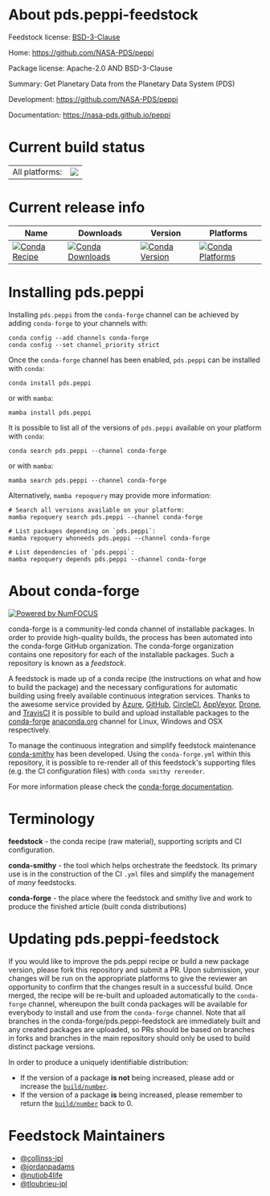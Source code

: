 About pds.peppi-feedstock
=========================

Feedstock license: [BSD-3-Clause](https://github.com/conda-forge/pds.peppi-feedstock/blob/main/LICENSE.txt)

Home: https://github.com/NASA-PDS/peppi

Package license: Apache-2.0 AND BSD-3-Clause

Summary: Get Planetary Data from the Planetary Data System (PDS)

Development: https://github.com/NASA-PDS/peppi

Documentation: https://nasa-pds.github.io/peppi

Current build status
====================


<table><tr><td>All platforms:</td>
    <td>
      <a href="https://dev.azure.com/conda-forge/feedstock-builds/_build/latest?definitionId=25445&branchName=main">
        <img src="https://dev.azure.com/conda-forge/feedstock-builds/_apis/build/status/pds.peppi-feedstock?branchName=main">
      </a>
    </td>
  </tr>
</table>

Current release info
====================

| Name | Downloads | Version | Platforms |
| --- | --- | --- | --- |
| [![Conda Recipe](https://img.shields.io/badge/recipe-pds.peppi-green.svg)](https://anaconda.org/conda-forge/pds.peppi) | [![Conda Downloads](https://img.shields.io/conda/dn/conda-forge/pds.peppi.svg)](https://anaconda.org/conda-forge/pds.peppi) | [![Conda Version](https://img.shields.io/conda/vn/conda-forge/pds.peppi.svg)](https://anaconda.org/conda-forge/pds.peppi) | [![Conda Platforms](https://img.shields.io/conda/pn/conda-forge/pds.peppi.svg)](https://anaconda.org/conda-forge/pds.peppi) |

Installing pds.peppi
====================

Installing `pds.peppi` from the `conda-forge` channel can be achieved by adding `conda-forge` to your channels with:

```
conda config --add channels conda-forge
conda config --set channel_priority strict
```

Once the `conda-forge` channel has been enabled, `pds.peppi` can be installed with `conda`:

```
conda install pds.peppi
```

or with `mamba`:

```
mamba install pds.peppi
```

It is possible to list all of the versions of `pds.peppi` available on your platform with `conda`:

```
conda search pds.peppi --channel conda-forge
```

or with `mamba`:

```
mamba search pds.peppi --channel conda-forge
```

Alternatively, `mamba repoquery` may provide more information:

```
# Search all versions available on your platform:
mamba repoquery search pds.peppi --channel conda-forge

# List packages depending on `pds.peppi`:
mamba repoquery whoneeds pds.peppi --channel conda-forge

# List dependencies of `pds.peppi`:
mamba repoquery depends pds.peppi --channel conda-forge
```


About conda-forge
=================

[![Powered by
NumFOCUS](https://img.shields.io/badge/powered%20by-NumFOCUS-orange.svg?style=flat&colorA=E1523D&colorB=007D8A)](https://numfocus.org)

conda-forge is a community-led conda channel of installable packages.
In order to provide high-quality builds, the process has been automated into the
conda-forge GitHub organization. The conda-forge organization contains one repository
for each of the installable packages. Such a repository is known as a *feedstock*.

A feedstock is made up of a conda recipe (the instructions on what and how to build
the package) and the necessary configurations for automatic building using freely
available continuous integration services. Thanks to the awesome service provided by
[Azure](https://azure.microsoft.com/en-us/services/devops/), [GitHub](https://github.com/),
[CircleCI](https://circleci.com/), [AppVeyor](https://www.appveyor.com/),
[Drone](https://cloud.drone.io/welcome), and [TravisCI](https://travis-ci.com/)
it is possible to build and upload installable packages to the
[conda-forge](https://anaconda.org/conda-forge) [anaconda.org](https://anaconda.org/)
channel for Linux, Windows and OSX respectively.

To manage the continuous integration and simplify feedstock maintenance
[conda-smithy](https://github.com/conda-forge/conda-smithy) has been developed.
Using the ``conda-forge.yml`` within this repository, it is possible to re-render all of
this feedstock's supporting files (e.g. the CI configuration files) with ``conda smithy rerender``.

For more information please check the [conda-forge documentation](https://conda-forge.org/docs/).

Terminology
===========

**feedstock** - the conda recipe (raw material), supporting scripts and CI configuration.

**conda-smithy** - the tool which helps orchestrate the feedstock.
                   Its primary use is in the construction of the CI ``.yml`` files
                   and simplify the management of *many* feedstocks.

**conda-forge** - the place where the feedstock and smithy live and work to
                  produce the finished article (built conda distributions)


Updating pds.peppi-feedstock
============================

If you would like to improve the pds.peppi recipe or build a new
package version, please fork this repository and submit a PR. Upon submission,
your changes will be run on the appropriate platforms to give the reviewer an
opportunity to confirm that the changes result in a successful build. Once
merged, the recipe will be re-built and uploaded automatically to the
`conda-forge` channel, whereupon the built conda packages will be available for
everybody to install and use from the `conda-forge` channel.
Note that all branches in the conda-forge/pds.peppi-feedstock are
immediately built and any created packages are uploaded, so PRs should be based
on branches in forks and branches in the main repository should only be used to
build distinct package versions.

In order to produce a uniquely identifiable distribution:
 * If the version of a package **is not** being increased, please add or increase
   the [``build/number``](https://docs.conda.io/projects/conda-build/en/latest/resources/define-metadata.html#build-number-and-string).
 * If the version of a package **is** being increased, please remember to return
   the [``build/number``](https://docs.conda.io/projects/conda-build/en/latest/resources/define-metadata.html#build-number-and-string)
   back to 0.

Feedstock Maintainers
=====================

* [@collinss-jpl](https://github.com/collinss-jpl/)
* [@jordanpadams](https://github.com/jordanpadams/)
* [@nutjob4life](https://github.com/nutjob4life/)
* [@tloubrieu-jpl](https://github.com/tloubrieu-jpl/)

